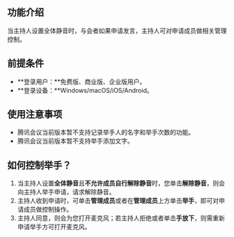 ## 功能介绍
当主持人设置全体静音时，与会者如果申请发言，主持人可对申请成员做相关管理控制。

## 前提条件
- **登录用户：**免费版、商业版、企业版用户。
- **登录设备：**Windows/macOS/iOS/Android。

## 使用注意事项
- 腾讯会议当前版本暂不支持记录举手人的名字和举手次数的功能。
- 腾讯会议当前版本暂不支持举手添加文字。
 
## 如何控制举手？
1. 当主持人设置**全体静音**且**不允许成员自行解除静音**时，您单击**解除静音**，则会向主持人举手申请，请求解除静音。
2. 主持人收到申请时，可单击**管理成员**或者在**管理成员**上方单击**举手**，即可对申请成员做控制操作。
3. 主持人同意，则会为您打开麦克风；若主持人拒绝或者单击**手放下**，则需重新申请举手方可打开麦克风。
